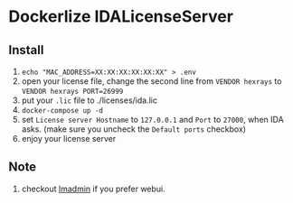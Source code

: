 # Dockerlize IDALicenseServer
## Install
1. `echo "MAC_ADDRESS=XX:XX:XX:XX:XX:XX" > .env`
2. open your license file, change the second line from `VENDOR hexrays` to `VENDOR hexrays PORT=26999`
3. put your `.lic` file to ./licenses/ida.lic
4. `docker-compose up -d`
5. set `License server Hostname` to `127.0.0.1` and `Port` to `27000`, when IDA asks. (make sure you uncheck the `Default ports` checkbox)
6. enjoy your license server

## Note
1. checkout [lmadmin](https://github.com/liumuqing/IDALicenseServer/tree/lmadmin/) if you prefer webui.
